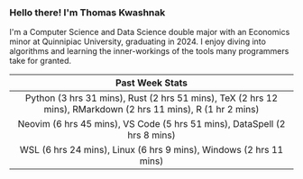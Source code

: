 
### Hello there! I'm Thomas Kwashnak

I'm a Computer Science and Data Science double major with an Economics
minor at Quinnipiac University, graduating in 2024.
I enjoy diving into algorithms and learning the inner-workings of the tools
many programmers take for granted.

| Past Week Stats |
| :---: |
| Python (3 hrs 31 mins), Rust (2 hrs 51 mins), TeX (2 hrs 12 mins), RMarkdown (2 hrs 11 mins), R (1 hr 2 mins) |
| Neovim (6 hrs 45 mins), VS Code (5 hrs 51 mins), DataSpell (2 hrs 8 mins) |
| WSL (6 hrs 24 mins), Linux (6 hrs 9 mins), Windows (2 hrs 11 mins) |

